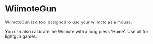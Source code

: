 # WiimoteGun

WiimoteGun is a tool designed to use your wiimote as a mouse.

You can also calibrate the Wiimote with a long press 'Home'.
Usefull for lightgun games.
